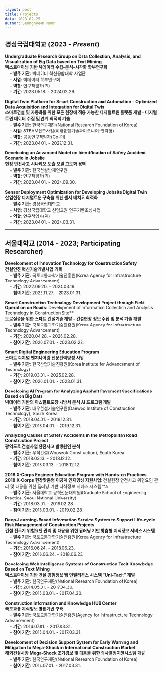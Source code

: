 ```yaml
---
layout: post
title: Projects
data: 2023-02-25
author: Seonghyeon Moon
---
```


## 경상국립대학교 (2023 - _Present_)

**Undergraduate Research Group on Data Collection, Analysis, and Visualization of Big Data based on Text Mining**  
**텍스트마이닝 기반 빅데이터 수집-분석-시각화 학부연구회**  
&nbsp;&nbsp;&nbsp;&nbsp;- **발주 기관**: 빅데이터 혁신융합대학 사업단  
&nbsp;&nbsp;&nbsp;&nbsp;- **사업**: 빅데이터 학부연구회  
&nbsp;&nbsp;&nbsp;&nbsp;- **역할**: 연구책임자(PI)  
&nbsp;&nbsp;&nbsp;&nbsp;- **기간**: 2023.05.18. - 2024.02.29.  

**Digital Twin Platform for Smart Construction and Automation - Optimized Data Acquisition and Integration for Digital Twin**  
**스마트건설 및 자동화를 위한 모든 현장에 적용 가능한 디지털트윈 플랫폼 개발 - 디지털트윈 데이터 수집 및 연계 최적화 기술**  
&nbsp;&nbsp;&nbsp;&nbsp;- **발주 기관**: 한국연구재단(National Research Foundation of Korea)  
&nbsp;&nbsp;&nbsp;&nbsp;- **사업**: STEAM연구사업(미래융합기술파이오니어-전략형)  
&nbsp;&nbsp;&nbsp;&nbsp;- **역할**: 공동연구책임자(Co-PI)  
&nbsp;&nbsp;&nbsp;&nbsp;- **기간**: 2023.04.01. - 2027.12.31.  

**Developing an Advanced Model on Identification of Safety Accident Scenario in Jobsite**  
**현장 안전사고 시나리오 도출 모델 고도화 용역**  
&nbsp;&nbsp;&nbsp;&nbsp;- **발주 기관**: 한국건설방재연구원  
&nbsp;&nbsp;&nbsp;&nbsp;- **역할**: 연구책임자(PI)  
&nbsp;&nbsp;&nbsp;&nbsp;- **기간**: 2023.04.01. - 2024.09.30.  

**Sensor Deployment Optimization for Developing Jobsite Digital Twin**  
**산업현장 디지털트윈 구축을 위한 센서 배치도 최적화**  
&nbsp;&nbsp;&nbsp;&nbsp;- **발주 기관**: 경상국립대학교  
&nbsp;&nbsp;&nbsp;&nbsp;- **사업**: 경상국립대학교 신임교원 연구기반조성사업  
&nbsp;&nbsp;&nbsp;&nbsp;- **역할**: 연구책임자(PI)  
&nbsp;&nbsp;&nbsp;&nbsp;- **기간**: 2023.04.01. - 2024.03.31.  

---

## 서울대학교 (2014 - 2023; Participating Researcher)

**Development of Innovation Technology for Construction Safety**  
**건설안전 혁신기술개발사업 기획**  
&nbsp;&nbsp;&nbsp;&nbsp;- **발주 기관**: 국토교통과학기술진흥원(Korea Agency for Infrastructure Technology Advancement)  
&nbsp;&nbsp;&nbsp;&nbsp;- **기간**: 2022.09.20. - 2024.03.19.  
&nbsp;&nbsp;&nbsp;&nbsp;- **참여 기간**: 2022.11.27. - 2023.01.31.

**Smart Construction Technology Development Project through Field Operation on Roads**: Development of Information Collection and Analysis Technology in Construction Site**  
**도로실증을 위한 스마트 건설기술 개발 - 건설현장 정보 수집 및 분석 기술 개발**  
&nbsp;&nbsp;&nbsp;&nbsp;- **발주 기관**: 국토교통과학기술진흥원(Korea Agency for Infrastructure Technology Advancement)  
&nbsp;&nbsp;&nbsp;&nbsp;- **기간**: 2020.04.28. - 2026.02.28.  
&nbsp;&nbsp;&nbsp;&nbsp;- **참여 기간**: 2020.07.01. - 2023.02.28.

**Smart Digital Engineering Education Program**  
**스마트 디지털 엔지니어링 전문인력양성 사업**  
&nbsp;&nbsp;&nbsp;&nbsp;- **발주 기관**: 한국산업기술진흥원(Korea Institute for Advancement of Technology)  
&nbsp;&nbsp;&nbsp;&nbsp;- **기간**: 2019.03.01. - 2025.02.28.  
&nbsp;&nbsp;&nbsp;&nbsp;- **참여 기간**: 2020.01.01. - 2023.01.31.

**Developing AI Program for Analyzing Asphalt Pavement Specifications Based on Big Data**  
**빅데이터 기반의 아스팔트포장 시방서 분석 AI 프로그램 개발**  
&nbsp;&nbsp;&nbsp;&nbsp;- **발주 기관**: 대우건설기술연구원(Daewoo Institute of Construction Technology), South Korea  
&nbsp;&nbsp;&nbsp;&nbsp;- **기간**: 2018.04.01. - 2019.12.31.  
&nbsp;&nbsp;&nbsp;&nbsp;- **참여 기간**: 2018.04.01. - 2019.12.31.  

**Analyzing Causes of Safety Accidents in the Metropolitan Road Construction Project**  
**광역도로 건설사업 안전사고 발생원인 분석**  
&nbsp;&nbsp;&nbsp;&nbsp;- **발주 기관**: 우석건설(Wooseok Construction), South Korea  
&nbsp;&nbsp;&nbsp;&nbsp;- **기간**: 2018.03.13. - 2018.12.12.  
&nbsp;&nbsp;&nbsp;&nbsp;- **참여 기간**: 2018.03.13. - 2018.12.12.

**2018 X-Corps Engineer Education Program with Hands-on Practices**  
**2018 X-Corps 현장맞춤형 이공계 인재양성 지원사업**: 건설현장 안전사고 위험요인 관리 및 대응을 위한 딥러닝 기반 지식정보 서비스 시스템**a  
&nbsp;&nbsp;&nbsp;&nbsp;- **발주 기관**: 서울대학교 공학전문대학원(Graduate School of Engineering Practice, Seoul National University)  
&nbsp;&nbsp;&nbsp;&nbsp;- **기간**: 2018.03.01. - 2019.02.28.  
&nbsp;&nbsp;&nbsp;&nbsp;- **참여 기간**: 2018.03.01. - 2019.02.28.

**Deep-Learning-Based Information Service System to Support Life-cycle Risk Management of Construction Projects**  
**건설 전주기 위험요인 관리 및 대응을 위한 딥러닝 기반 맞춤형 지식정보 서비스 시스템**  
&nbsp;&nbsp;&nbsp;&nbsp;- **발주 기관**: 국토교통과학기술진흥원(Korea Agency for Infrastructure Technology Advancement)  
&nbsp;&nbsp;&nbsp;&nbsp;- **기간**: 2016.06.24. - 2018.06.23.  
&nbsp;&nbsp;&nbsp;&nbsp;- **참여 기간**: 2016.06.24. - 2018.06.23.

**Developing Web Intelligence Systems of Construction Tacit Knowledge Based on Text Mining**  
**텍스트마이닝 기반 건설 경험정보 웹 인텔리젼스 시스템 “Uni-Tacit” 개발**  
&nbsp;&nbsp;&nbsp;&nbsp;- **발주 기관**: 한국연구재단(National Research Foundation of Korea)  
&nbsp;&nbsp;&nbsp;&nbsp;- **기간**: 2014.05.01. - 2017.04.30.  
&nbsp;&nbsp;&nbsp;&nbsp;- **참여 기간**: 2015.03.01. - 2017.04.30.

**Construction Information and Knowledge HUB Center**  
**국토교통 지식정보 활용기반 구축**  
&nbsp;&nbsp;&nbsp;&nbsp;- **발주 기관**: 국토교통과학기술진흥원(Agency for Infrastructure Technology Advancement)  
&nbsp;&nbsp;&nbsp;&nbsp;- **기간**: 2014.07.01. - 2017.03.31.  
&nbsp;&nbsp;&nbsp;&nbsp;- **참여 기간**: 2015.04.01. - 2017.03.31.

**Development of Decision Support System for Early Warning and Mitigation to Mega-Shock in International Construction Market**  
**해외건설시장 Mega-Shock 조기경보 및 대응을 위한 의사결정지원시스템 개발**  
&nbsp;&nbsp;&nbsp;&nbsp;- **발주 기관**: 한국연구재단(National Research Foundation of Korea)  
&nbsp;&nbsp;&nbsp;&nbsp;- **참여 기간**: 2014.07.01. - 2017.03.31.